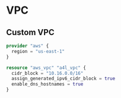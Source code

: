 # VPC

## Custom VPC

```tf
provider "aws" {
  region = "us-east-1"
}

resource "aws_vpc" "a4l_vpc" {
  cidr_block = "10.16.0.0/16"
  assign_generated_ipv6_cidr_block = true
  enable_dns_hostnames = true
}
```
